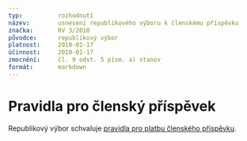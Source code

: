 ```yaml
---
typ:          rozhodnutí
název:        usnesení republikového výboru k členskému příspěvku
značka:       RV 3/2010
původce:      republikový výbor
platnost:     2010-01-17
účinnost:     2010-01-17
zmocnění:     čl. 9 odst. 5 písm. a) stanov
formát:       markdown
---
```


# Pravidla pro členský příspěvek

Republikový výbor schvaluje [pravidla pro platbu členského příspěvku](/predpisy/prp/2010-01-17.html).
